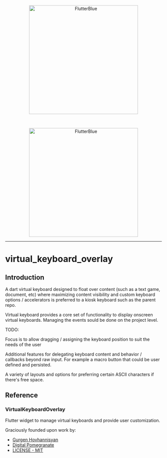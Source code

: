 
<br>
<p align="center">
<img style="height:350px;" alt="FlutterBlue" src="https://github.com/gurgenDP/virtual_keyboard/blob/master/screen1.png?raw=true" />
</p>
<br>
<p align="center">
<img style="height:350px;" alt="FlutterBlue" src="https://github.com/gurgenDP/virtual_keyboard/blob/master/screen2.png?raw=true" />
</p>
<hr>

# virtual_keyboard_overlay

## Introduction
A dart virtual keyboard designed to float over content (such as a text game, document, etc) where maximizing content visibility and custom keyboard options / accelerators is preferred to a kiosk keyboard such as the parent repo.

Virtual keyboard provides a core set of functionality to display onscreen virtual keyboards. Managing the events sould be done on the project level. 

TODO:

Focus is to allow dragging / assigning the keyboard position to suit the needs of the user

Additional features for delegating keyboard content and behavior / callbacks beyond raw input. For example a macro button that could be user defined and persisted.

A variety of layouts and options for preferring certain ASCII characters if there's free space.

## Reference

### VirtualKeyboardOverlay
Flutter widget to manage virtual keyboards and provide user customization.

Graciously founded upon work by:

- [Gurgen Hovhannisyan](https://github.com/gurgenDP)
- [Digital Pomegranate](https://digitalpomegranate.com)
- [LICENSE - MIT](https://github.com/gurgenDP/virtual_keyboard/blob/master/LICENSE)

